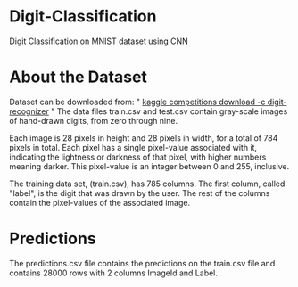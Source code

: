 # Digit-Classification
Digit Classification on MNIST dataset using CNN


# About the Dataset 

Dataset can be downloaded from: " [kaggle competitions download -c digit-recognizer](https://www.kaggle.com/competitions/digit-recognizer/data) "
The data files train.csv and test.csv contain gray-scale images of hand-drawn digits, from zero through nine.

Each image is 28 pixels in height and 28 pixels in width, for a total of 784 pixels in total. Each pixel has a single pixel-value associated with it, indicating the lightness or darkness of that pixel, with higher numbers meaning darker. This pixel-value is an integer between 0 and 255, inclusive.

The training data set, (train.csv), has 785 columns. The first column, called "label", is the digit that was drawn by the user. The rest of the columns contain the pixel-values of the associated image.

# Predictions
The predictions.csv file contains the predictions on the train.csv file and contains 28000 rows with 2 columns ImageId and Label.

